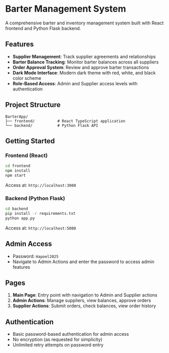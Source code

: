 # Barter Management System

A comprehensive barter and inventory management system built with React frontend and Python Flask backend.

## Features

- **Supplier Management**: Track supplier agreements and relationships
- **Barter Balance Tracking**: Monitor barter balances across all suppliers
- **Order Approval System**: Review and approve barter transactions
- **Dark Mode Interface**: Modern dark theme with red, white, and black color scheme
- **Role-Based Access**: Admin and Supplier access levels with authentication

## Project Structure

```
BarterApp/
├── frontend/          # React TypeScript application
└── backend/           # Python Flask API
```

## Getting Started

### Frontend (React)
```bash
cd frontend
npm install
npm start
```
Access at: `http://localhost:3000`

### Backend (Python Flask)
```bash
cd backend
pip install -r requirements.txt
python app.py
```
Access at: `http://localhost:5000`

## Admin Access

- Password: `Hapoel2025`
- Navigate to Admin Actions and enter the password to access admin features

## Pages

1. **Main Page**: Entry point with navigation to Admin and Supplier actions
2. **Admin Actions**: Manage suppliers, view balances, approve orders
3. **Supplier Actions**: Submit orders, check balances, view order history

## Authentication

- Basic password-based authentication for admin access
- No encryption (as requested for simplicity)
- Unlimited retry attempts on password entry